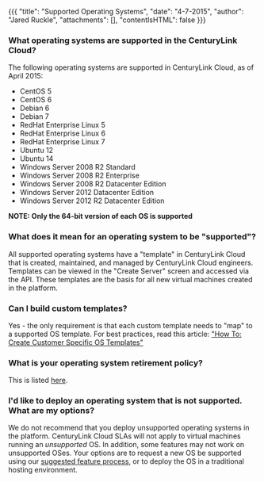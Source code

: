 {{{
  "title": "Supported Operating Systems",
  "date": "4-7-2015",
  "author": "Jared Ruckle",
  "attachments": [],
  "contentIsHTML": false
}}}

### What operating systems are supported in the CenturyLink Cloud?

The following operating systems are supported in CenturyLink Cloud, as of April 2015:

* CentOS 5
* CentOS 6
* Debian 6
* Debian 7
* RedHat Enterprise Linux 5
* RedHat Enterprise Linux 6
* RedHat Enterprise Linux 7
* Ubuntu 12
* Ubuntu 14
* Windows Server 2008 R2 Standard
* Windows Server 2008 R2 Enterprise
* Windows Server 2008 R2 Datacenter Edition
* Windows Server 2012 Datacenter Edition
* Windows Server 2012 R2 Datacenter Edition

**NOTE: Only the 64-bit version of each OS is supported**

### What does it mean for an operating system to be "supported"?

All supported operating systems have a "template" in CenturyLink Cloud that is created, maintained, and managed by CenturyLink Cloud engineers. Templates can be viewed in the "Create Server" screen and accessed via the API. These templates are the basis for all new virtual machines created in the platform.

### Can I build custom templates?

Yes - the only requirement is that each custom template needs to "map" to a supported OS template. For best practices, read this article: ["How To: Create Customer Specific OS Templates"](../Servers/how-to-create-customer-specific-os-templates.md)

### What is your operating system retirement policy?

This is listed [here](../Servers/operating-system-template-retirement-policy.md).

### I'd like to deploy an operating system that is not supported. What are my options?

We do not recommend that you deploy unsupported operating systems in the platform. CenturyLink Cloud SLAs will not apply to virtual machines running an *unsupported* OS. In addition, some features may not work on unsupported OSes. Your options are to request a new OS be supported using our [suggested feature process](mailto:features@ctl.io), or to deploy the OS in a traditional hosting environment.
